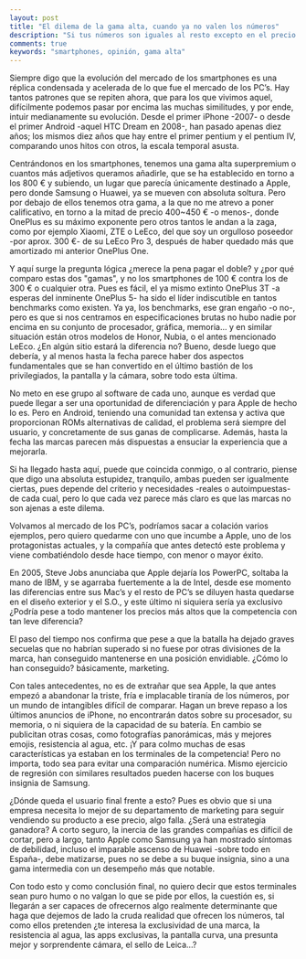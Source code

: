 ```yaml
---
layout: post
title: "El dilema de la gama alta, cuando ya no valen los números"
description: "Si tus números son iguales al resto excepto en el precio. ¿Qué te queda? "
comments: true
keywords: "smartphones, opinión, gama alta"
---
```


Siempre digo que la evolución del mercado de los smartphones es una réplica condensada y acelerada de lo que fue el mercado de los PC’s. Hay tantos patrones que se repiten ahora, que para los que vivimos aquel, difícilmente podemos pasar por encima las muchas similitudes, y por ende, intuir medianamente su evolución. Desde el primer iPhone -2007- o desde el primer Android -aquel HTC Dream en 2008-, han pasado apenas diez años; los mismos diez años que hay entre el primer pentium y el pentium IV, comparando unos hitos con otros, la escala temporal asusta.

Centrándonos en los smartphones, tenemos una gama alta superpremium o cuantos más adjetivos queramos añadirle, que se ha establecido en torno a los 800 € y subiendo, un lugar que parecía únicamente destinado a Apple, pero donde Samsung o Huawei, ya se mueven con absoluta soltura. Pero por debajo de ellos tenemos otra gama, a la que no me atrevo a poner calificativo, en torno a la mitad de precio 400~450 € -o menos-, donde OnePlus es su máximo exponente pero otros tantos le andan a la zaga, como por ejemplo Xiaomi, ZTE o LeEco, del que soy un orgulloso poseedor -por aprox. 300 €- de su LeEco Pro 3, después de haber quedado más que amortizado mi anterior OnePlus One.

Y aquí surge la pregunta lógica ¿merece la pena pagar el doble? y ¿por qué comparo estas dos "gamas", y no los smartphones de 100 € contra los de 300 € o cualquier otra. Pues es fácil, el ya mismo extinto OnePlus 3T -a esperas del inminente OnePlus 5- ha sido el líder indiscutible en tantos benchmarks como existen. Ya ya, los benchmarks, ese gran engaño -o no-, pero es que si nos centramos en especificaciones brutas no hubo nadie por encima en su conjunto de procesador, gráfica, memoria… y en similar situación están otros modelos de Honor, Nubia, o el antes mencionado LeEco. ¿En algún sitio estará la diferencia no? Bueno, desde luego que debería, y al menos hasta la fecha parece haber dos aspectos fundamentales que se han convertido en el último bastión de los privilegiados, la pantalla y la cámara, sobre todo esta última.

No meto en ese grupo al software de cada uno, aunque es verdad que puede llegar a ser una oportunidad de diferenciación y para Apple de hecho lo es. Pero en Android, teniendo una comunidad tan extensa y activa que proporcionan ROMs alternativas de calidad, el problema será siempre del usuario, y concretamente de sus ganas de complicarse. Además, hasta la fecha las marcas parecen más dispuestas a ensuciar la experiencia que a mejorarla.

Si ha llegado hasta aquí, puede que coincida conmigo, o al contrario, piense que digo una absoluta estupidez, tranquilo, ambas pueden ser igualmente ciertas, pues depende del criterio y necesidades -reales o autoimpuestas- de cada cual, pero lo que cada vez parece más claro es que las marcas no son ajenas a este dilema.

Volvamos al mercado de los PC’s, podríamos sacar a colación varios ejemplos, pero quiero quedarme con uno que incumbe a Apple, uno de los protagonistas actuales, y la compañía que antes detectó este problema y viene combatiéndolo desde hace tiempo, con menor o mayor éxito.

En 2005, Steve Jobs anunciaba que Apple dejaría los PowerPC, soltaba la mano de IBM, y se agarraba fuertemente a la de Intel, desde ese momento las diferencias entre sus Mac’s y el resto de PC’s se diluyen hasta quedarse en el diseño exterior y el S.O., y este último ni siquiera sería ya exclusivo ¿Podría pese a todo mantener los precios más altos que la competencia con tan leve diferencia?

El paso del tiempo nos confirma que pese a que la batalla ha dejado graves secuelas que no habrían superado si no fuese por otras divisiones de la marca, han conseguido mantenerse en una posición envidiable. ¿Cómo lo han conseguido? básicamente, marketing.

Con tales antecedentes, no es de extrañar que sea Apple, la que antes empezó a abandonar la triste, fría e implacable tiranía de los números, por un mundo de intangibles difícil de comparar. Hagan un breve repaso a los últimos anuncios de iPhone, no encontrarán datos sobre su procesador, su memoria, o ni siquiera de la capacidad de su batería. En cambio se publicitan otras cosas, como fotografías panorámicas, más y mejores emojis, resistencia al agua, etc. ¡Y para colmo muchas de esas características ya estaban en los terminales de la competencia! Pero no importa, todo sea para evitar una comparación numérica. Mismo ejercicio de regresión con similares resultados pueden hacerse con los buques insignia de Samsung.

¿Dónde queda el usuario final frente a esto? Pues es obvio que si una empresa necesita lo mejor de su departamento de marketing para seguir vendiendo su producto a ese precio, algo falla. ¿Será una estrategia ganadora? A corto seguro, la inercia de las grandes compañías es difícil de cortar, pero a largo, tanto Apple como Samsung ya han mostrado síntomas de debilidad, incluso el imparable ascenso de Huawei -sobre todo en España-, debe matizarse, pues no se debe a su buque insignia, sino a una gama intermedia con un desempeño más que notable.

Con todo esto y como conclusión final, no quiero decir que estos terminales sean puro humo o no valgan lo que se pide por ellos, la cuestión es, si llegarán a ser capaces de ofrecernos algo realmente determinante que haga que dejemos de lado la cruda realidad que ofrecen los números, tal como ellos pretenden ¿te interesa la exclusividad de una marca, la resistencia al agua, las apps exclusivas, la pantalla curva, una presunta mejor y sorprendente cámara, el sello de Leica…?
